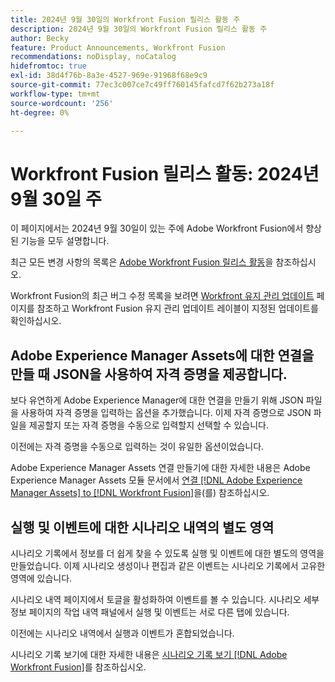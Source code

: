 ```yaml
---
title: 2024년 9월 30일의 Workfront Fusion 릴리스 활동 주
description: 2024년 9월 30일의 Workfront Fusion 릴리스 활동 주
author: Becky
feature: Product Announcements, Workfront Fusion
recommendations: noDisplay, noCatalog
hidefromtoc: true
exl-id: 38d4f76b-8a3e-4527-969e-91968f68e9c9
source-git-commit: 77ec3c007ce7c49ff760145fafcd7f62b273a18f
workflow-type: tm+mt
source-wordcount: '256'
ht-degree: 0%

---
```


# Workfront Fusion 릴리스 활동: 2024년 9월 30일 주

이 페이지에서는 2024년 9월 30일이 있는 주에 Adobe Workfront Fusion에서 향상된 기능을 모두 설명합니다.

최근 모든 변경 사항의 목록은 [Adobe Workfront Fusion 릴리스 활동](/help/workfront-fusion/fusion-product-releases/fusion-release-activity.md)을 참조하십시오.

Workfront Fusion의 최근 버그 수정 목록을 보려면 [Workfront 유지 관리 업데이트](https://experienceleague.adobe.com/docs/workfront-known-issues/releases/current-updates.html) 페이지를 참조하고 Workfront Fusion 유지 관리 업데이트 레이블이 지정된 업데이트를 확인하십시오.

## Adobe Experience Manager Assets에 대한 연결을 만들 때 JSON을 사용하여 자격 증명을 제공합니다.

보다 유연하게 Adobe Experience Manager에 대한 연결을 만들기 위해 JSON 파일을 사용하여 자격 증명을 입력하는 옵션을 추가했습니다. 이제 자격 증명으로 JSON 파일을 제공할지 또는 자격 증명을 수동으로 입력할지 선택할 수 있습니다.

이전에는 자격 증명을 수동으로 입력하는 것이 유일한 옵션이었습니다.

Adobe Experience Manager Assets 연결 만들기에 대한 자세한 내용은 Adobe Experience Manager Assets 모듈 문서에서 [연결 [!DNL Adobe Experience Manager Assets] to [!DNL Workfront Fusion]](/help/workfront-fusion/references/apps-and-modules/adobe-connectors/aem-assets-modules.md#connect-adobe-experience-manager-assets-to-workfront-fusion)을(를) 참조하십시오.

## 실행 및 이벤트에 대한 시나리오 내역의 별도 영역

시나리오 기록에서 정보를 더 쉽게 찾을 수 있도록 실행 및 이벤트에 대한 별도의 영역을 만들었습니다. 이제 시나리오 생성이나 편집과 같은 이벤트는 시나리오 기록에서 고유한 영역에 있습니다.

시나리오 내역 페이지에서 토글을 활성화하여 이벤트를 볼 수 있습니다. 시나리오 세부 정보 페이지의 작업 내역 패널에서 실행 및 이벤트는 서로 다른 탭에 있습니다.

이전에는 시나리오 내역에서 실행과 이벤트가 혼합되었습니다.

시나리오 기록 보기에 대한 자세한 내용은 [시나리오 기록 보기 [!DNL Adobe Workfront Fusion]](/help/workfront-fusion/manage-scenarios/view-scenario-execution-history.md)를 참조하십시오.
